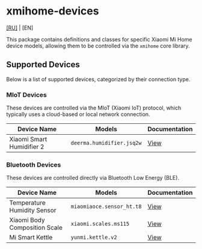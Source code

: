 # xmihome-devices

[[RU]](./docs/ru/README.md) | [EN]

This package contains definitions and classes for specific Xiaomi Mi Home device
models, allowing them to be controlled via the `xmihome` core library.

## Supported Devices

Below is a list of supported devices, categorized by their connection type.

### MIoT Devices

These devices are controlled via the MIoT (Xiaomi IoT) protocol,
which typically uses a cloud-based or local network connection.

| Device Name | Models | Documentation |
| --- | --- | --- |
| Xiaomi Smart Humidifier 2 | `deerma.humidifier.jsq2w` | [View](./docs/en-US/deerma.humidifier.jsq2w.md) |

### Bluetooth Devices

These devices are controlled directly via Bluetooth Low Energy (BLE).

| Device Name | Models | Documentation |
| --- | --- | --- |
| Temperature Humidity Sensor | `miaomiaoce.sensor_ht.t8` | [View](./docs/en-US/miaomiaoce.sensor_ht.t8.md) |
| Xiaomi Body Composition Scale | `xiaomi.scales.ms115` | [View](./docs/en-US/xiaomi.scales.md) |
| Mi Smart Kettle | `yunmi.kettle.v2` | [View](./docs/en-US/yunmi.kettle.md) |
